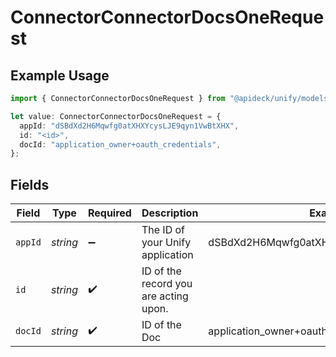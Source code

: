 # ConnectorConnectorDocsOneRequest

## Example Usage

```typescript
import { ConnectorConnectorDocsOneRequest } from "@apideck/unify/models/operations";

let value: ConnectorConnectorDocsOneRequest = {
  appId: "dSBdXd2H6Mqwfg0atXHXYcysLJE9qyn1VwBtXHX",
  id: "<id>",
  docId: "application_owner+oauth_credentials",
};
```

## Fields

| Field                                   | Type                                    | Required                                | Description                             | Example                                 |
| --------------------------------------- | --------------------------------------- | --------------------------------------- | --------------------------------------- | --------------------------------------- |
| `appId`                                 | *string*                                | :heavy_minus_sign:                      | The ID of your Unify application        | dSBdXd2H6Mqwfg0atXHXYcysLJE9qyn1VwBtXHX |
| `id`                                    | *string*                                | :heavy_check_mark:                      | ID of the record you are acting upon.   |                                         |
| `docId`                                 | *string*                                | :heavy_check_mark:                      | ID of the Doc                           | application_owner+oauth_credentials     |